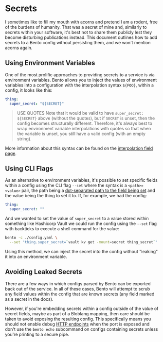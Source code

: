 # Secrets

I sometimes like to fill my mouth with acorns and pretend I am a rodent, free of the burdens of humanity. That was a secret of mine and, similarly to secrets within your software, it's best not to share them publicly lest they become disturbing publications instead. This document outlines how to add secrets to a Bento config without persisting them, and we won't mention acorns again.

## Using Environment Variables

One of the most prolific approaches to providing secrets to a service is via environment variables. Bento allows you to inject the values of environment variables into a configuration with the interpolation syntax `${FOO}`, within a config, it looks like this:

```yaml
thing:
  super_secret: "${SECRET}"
```

> USE QUOTES
Note that it would be valid to have `super_secret: ${SECRET}` above (without the quotes), but if `SECRET` is unset, then the config becomes structurally different. Therefore, it's always best to wrap environment variable interpolations with quotes so that when the variable is unset, you still have a valid config (with an empty string).
> 

More information about this syntax can be found on the [interpolation field page](./interpolation.md).

## Using CLI Flags

As an alternative to environment variables, it's possible to set specific fields within a config using the CLI flag `--set` where the syntax is a `<path>=<value>` pair, the path being a [dot-separated path to the field being set](./fields_paths.md) and the value being the thing to set it to. If, for example, we had the config:

```yaml
thing:
  super_secret: ""
```

And we wanted to set the value of `super_secret` to a value stored within something like Hashicorp Vault we could run the config using the `--set` flag with backticks to execute a shell command for the value:

```bash
bento -c ./config.yaml \
  --set "thing.super_secret=`vault kv get -mount=secret thing_secret`"
```

Using this method, we can inject the secret into the config without "leaking" it into an environment variable.

## Avoiding Leaked Secrets

There are a few ways in which configs parsed by Bento can be exported back out of the service. In all of these cases, Bento will attempt to scrub any field values within the config that are known secrets (any field marked as a secret in the docs).

However, if you're embedding secrets within a config outside of the value of secret fields, maybe as part of a Bloblang mapping, then care should be taken to avoid exposing the resulting config. This specifically means you should not enable debug [HTTP endpoints](../components/http.md) when the port is exposed and don't use the `bento echo` subcommand on configs containing secrets unless you're printing to a secure pipe.